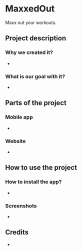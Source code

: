 # MaxxedOut
Maxx out your workouts.

## Project description
### Why we created it? 
-
### What is our goal with it?
-

## Parts of the project
### Mobile app
-
### Website
-

## How to use the project
### How to install the app?
-
### Screenshots
-

## Credits
-
